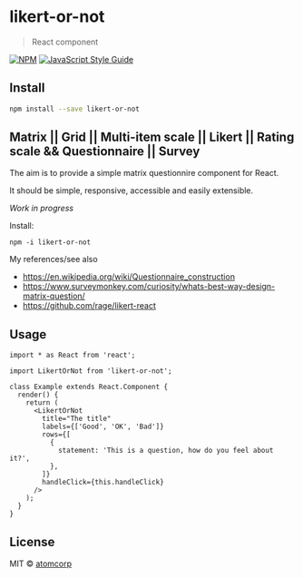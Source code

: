 # likert-or-not

> React component

[![NPM](https://img.shields.io/npm/v/likert-or-not.svg)](https://www.npmjs.com/package/likert-or-not) [![JavaScript Style Guide](https://img.shields.io/badge/code_style-standard-brightgreen.svg)](https://standardjs.com)

## Install

```bash
npm install --save likert-or-not
```

## Matrix || Grid || Multi-item scale || Likert || Rating scale && Questionnaire || Survey

The aim is to provide a simple matrix questionnire component for React.

It should be simple, responsive, accessible and easily extensible.

_Work in progress_

Install:

```
npm -i likert-or-not
```

My references/see also

- https://en.wikipedia.org/wiki/Questionnaire_construction
- https://www.surveymonkey.com/curiosity/whats-best-way-design-matrix-question/
- https://github.com/rage/likert-react

## Usage

```tsx
import * as React from 'react';

import LikertOrNot from 'likert-or-not';

class Example extends React.Component {
  render() {
    return (
      <LikertOrNot
        title="The title"
        labels={['Good', 'OK', 'Bad']}
        rows={[
          {
            statement: 'This is a question, how do you feel about it?',
          },
        ]}
        handleClick={this.handleClick}
      />
    );
  }
}
```

## License

MIT © [atomcorp](https://github.com/atomcorp)
